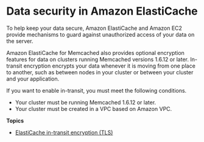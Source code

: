 # Data security in Amazon ElastiCache<a name="encryption-mc"></a>

To help keep your data secure, Amazon ElastiCache and Amazon EC2 provide mechanisms to guard against unauthorized access of your data on the server\.

Amazon ElastiCache for Memcached also provides optional encryption features for data on clusters running Memcached versions 1\.6\.12 or later\. In\-transit encryption encrypts your data whenever it is moving from one place to another, such as between nodes in your cluster or between your cluster and your application\.

If you want to enable in\-transit, you must meet the following conditions\.
+ Your cluster must be running Memcached 1\.6\.12 or later\.
+ Your cluster must be created in a VPC based on Amazon VPC\.

**Topics**
+ [ElastiCache in\-transit encryption \(TLS\)](in-transit-encryption-mc.md)